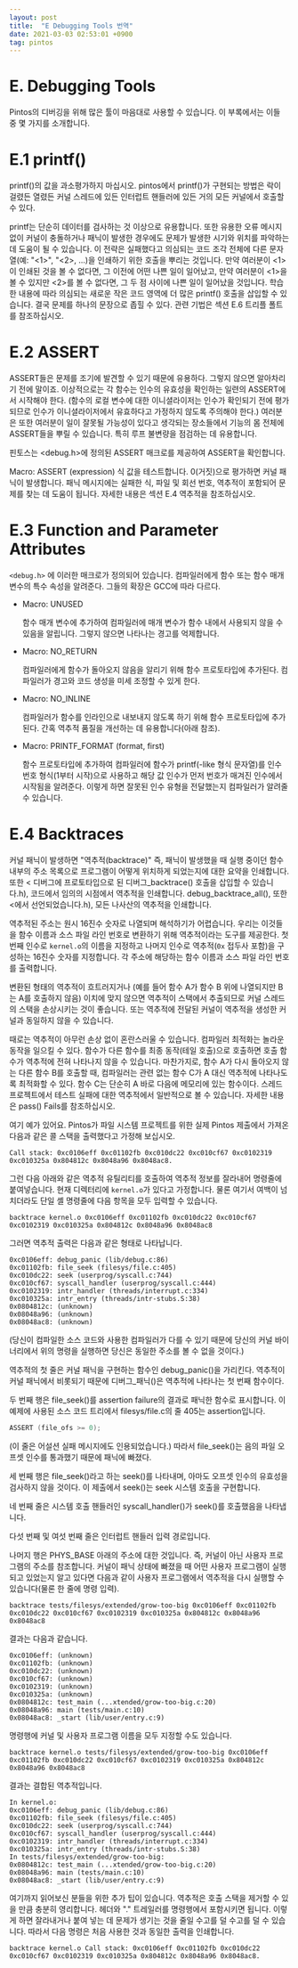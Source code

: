 ```yaml
---
layout: post
title:  "E Debugging Tools 번역"
date: 2021-03-03 02:53:01 +0900
tag: pintos
---
```



# E. Debugging Tools

Pintos의 디버깅을 위해 많은 툴이 마음대로 사용할 수 있습니다. 이 부록에서는 이들 중 몇 가지를 소개합니다.


# E.1 printf()
printf()의 값을 과소평가하지 마십시오. pintos에서 printf()가 구현되는 방법은 락이 걸렸든 열렸든 커널 스레드에 있든 인터럽트 핸들러에 있든 거의 모든 커널에서 호출할 수 있다.

printf는 단순히 데이터를 검사하는 것 이상으로 유용합니다. 또한 유용한 오류 메시지 없이 커널이 충돌하거나 패닉이 발생한 경우에도 문제가 발생한 시기와 위치를 파악하는 데 도움이 될 수 있습니다. 이 전략은 실패했다고 의심되는 코드 조각 전체에 다른 문자열(예: "<1>", "<2>, ...)을 인쇄하기 위한 호출을 뿌리는 것입니다. 만약 여러분이 <1>이 인쇄된 것을 볼 수 없다면, 그 이전에 어떤 나쁜 일이 일어났고, 만약 여러분이 <1>을 볼 수 있지만 <2>를 볼 수 없다면, 그 두 점 사이에 나쁜 일이 일어났을 것입니다. 학습한 내용에 따라 의심되는 새로운 작은 코드 영역에 더 많은 printf() 호출을 삽입할 수 있습니다. 결국 문제를 하나의 문장으로 좁힐 수 있다. 관련 기법은 섹션 E.6 트리플 폴트를 참조하십시오.

# E.2 ASSERT

ASSERT들은 문제를 조기에 발견할 수 있기 때문에 유용하다. 그렇지 않으면 알아차리기 전에 말이죠. 이상적으로는 각 함수는 인수의 유효성을 확인하는 일련의 ASSERT에서 시작해야 한다. (함수의 로컬 변수에 대한 이니셜라이저는 인수가 확인되기 전에 평가되므로 인수가 이니셜라이저에서 유효하다고 가정하지 않도록 주의해야 한다.) 여러분은 또한 여러분이 일이 잘못될 가능성이 있다고 생각되는 장소들에서 기능의 몸 전체에 ASSERT들을 뿌릴 수 있습니다. 특히 루프 불변량을 점검하는 데 유용합니다.

핀토스는 <debug.h>에 정의된 ASSERT 매크로를 제공하여 ASSERT을 확인합니다.


Macro: ASSERT (expression)
식 값을 테스트합니다. 0(거짓)으로 평가하면 커널 패닉이 발생합니다. 패닉 메시지에는 실패한 식, 파일 및 회선 번호, 역추적이 포함되어 문제를 찾는 데 도움이 됩니다. 자세한 내용은 섹션 E.4 역추적을 참조하십시오.

# E.3 Function and Parameter Attributes

`<debug.h>` 에 이러한 매크로가 정의되어 있습니다.  컴파일러에게 함수 또는 함수 매개변수의 특수 속성을 알려준다. 그들의 확장은 GCC에 따라 다르다.

- Macro: UNUSED

    함수 매개 변수에 추가하여 컴파일러에 매개 변수가 함수 내에서 사용되지 않을 수 있음을 알립니다. 그렇지 않으면 나타나는 경고를 억제합니다.
- Macro: NO_RETURN

    컴파일러에게 함수가 돌아오지 않음을 알리기 위해 함수 프로토타입에 추가된다. 컴파일러가 경고와 코드 생성을 미세 조정할 수 있게 한다.
- Macro: NO_INLINE

    컴파일러가 함수를 인라인으로 내보내지 않도록 하기 위해 함수 프로토타입에 추가된다. 간혹 역추적 품질을 개선하는 데 유용합니다(아래 참조).
- Macro: PRINTF_FORMAT (format, first)

    함수 프로토타입에 추가하여 컴파일러에 함수가 printf(-like 형식 문자열)를 인수 번호 형식(1부터 시작)으로 사용하고 해당 값 인수가 먼저 번호가 매겨진 인수에서 시작됨을 알려준다. 이렇게 하면 잘못된 인수 유형을 전달했는지 컴파일러가 알려줄 수 있습니다.

# E.4 Backtraces

커널 패닉이 발생하면 "역추적(backtrace)" 즉, 패닉이 발생했을 때 실행 중이던 함수 내부의 주소 목록으로 프로그램이 어떻게 위치하게 되었는지에 대한 요약을 인쇄합니다. 또한 < 디버그에 프로토타입으로 된 디버그_backtrace() 호출을 삽입할 수 있습니다.h), 코드에서 임의의 시점에서 역추적을 인쇄합니다. debug_backtrace_all(), 또한 <에서 선언되었습니다.h), 모든 나사산의 역추적을 인쇄합니다.

역추적된 주소는 원시 16진수 숫자로 나열되며 해석하기가 어렵습니다. 우리는 이것들을 함수 이름과 소스 파일 라인 번호로 변환하기 위해 역추적이라는 도구를 제공한다. 첫 번째 인수로 `kernel.o`의 이름을 지정하고 나머지 인수로 역추적(`0x` 접두사 포함)을 구성하는 16진수 숫자를 지정합니다. 각 주소에 해당하는 함수 이름과 소스 파일 라인 번호를 출력합니다.

변환된 형태의 역추적이 흐트러지거나 (예를 들어 함수 A가 함수 B 위에 나열되지만 B는 A를 호출하지 않음) 이치에 맞지 않으면 역추적이 스택에서 추출되므로 커널 스레드의 스택을 손상시키는 것이 좋습니다. 또는 역추적에 전달된 커널이 역추적을 생성한 커널과 동일하지 않을 수 있습니다.

때로는 역추적이 아무런 손상 없이 혼란스러울 수 있습니다. 컴파일러 최적화는 놀라운 동작을 일으킬 수 있다. 함수가 다른 함수를 최종 동작(테일 호출)으로 호출하면 호출 함수가 역추적에 전혀 나타나지 않을 수 있습니다. 마찬가지로, 함수 A가 다시 돌아오지 않는 다른 함수 B를 호출할 때, 컴파일러는 관련 없는 함수 C가 A 대신 역추적에 나타나도록 최적화할 수 있다. 함수 C는 단순히 A 바로 다음에 메모리에 있는 함수이다. 스레드 프로젝트에서 테스트 실패에 대한 역추적에서 일반적으로 볼 수 있습니다. 자세한 내용은  pass() Fails를 참조하십시오.


여기 예가 있어요. Pintos가 파일 시스템 프로젝트를 위한 실제 Pintos 제출에서 가져온 다음과 같은 콜 스택을 출력했다고 가정해 보십시오.

```
Call stack: 0xc0106eff 0xc01102fb 0xc010dc22 0xc010cf67 0xc0102319
0xc010325a 0x804812c 0x8048a96 0x8048ac8.
```

그런 다음 아래와 같은 역추적 유틸리티를 호출하여 역추적 정보를 잘라내어 명령줄에 붙여넣습니다. 현재 디렉터리에 `kernel.o`가 있다고 가정합니다. 물론 여기서 여백이 넘치더라도 단일 셸 명령줄에 다음 항목을 모두 입력할 수 있습니다.

```
backtrace kernel.o 0xc0106eff 0xc01102fb 0xc010dc22 0xc010cf67 
0xc0102319 0xc010325a 0x804812c 0x8048a96 0x8048ac8
```

그러면 역추적 출력은 다음과 같은 형태로 나타납니다.

```
0xc0106eff: debug_panic (lib/debug.c:86)
0xc01102fb: file_seek (filesys/file.c:405)
0xc010dc22: seek (userprog/syscall.c:744)
0xc010cf67: syscall_handler (userprog/syscall.c:444)
0xc0102319: intr_handler (threads/interrupt.c:334)
0xc010325a: intr_entry (threads/intr-stubs.S:38)
0x0804812c: (unknown)
0x08048a96: (unknown)
0x08048ac8: (unknown)
```

(당신이 컴파일한 소스 코드와 사용한 컴파일러가 다를 수 있기 때문에 당신의 커널 바이너리에서 위의 명령을 실행하면 당신은 동일한 주소를 볼 수 없을 것이다.)

역추적의 첫 줄은 커널 패닉을 구현하는 함수인 debug_panic()을 가리킨다. 역추적이 커널 패닉에서 비롯되기 때문에 디버그_패닉()은 역추적에 나타나는 첫 번째 함수이다.

두 번째 행은 file_seek()를 assertion failure의 결과로 패닉한 함수로 표시합니다. 이 예제에 사용된 소스 코드 트리에서 filesys/file.c의 줄 405는 assertion입니다.

```c
ASSERT (file_ofs >= 0);
```

(이 줄은 어설션 실패 메시지에도 인용되었습니다.) 따라서 file_seek()는 음의 파일 오프셋 인수를 통과했기 때문에 패닉에 빠졌다.

세 번째 행은 file_seek()라고 하는 seek()를 나타내며, 아마도 오프셋 인수의 유효성을 검사하지 않을 것이다. 이 제출에서 seek()는 seek 시스템 호출을 구현합니다.

네 번째 줄은 시스템 호출 핸들러인 syscall_handler()가 seek()를 호출했음을 나타냅니다.

다섯 번째 및 여섯 번째 줄은 인터럽트 핸들러 입력 경로입니다.

나머지 행은 PHYS_BASE 아래의 주소에 대한 것입니다. 즉, 커널이 아닌 사용자 프로그램의 주소를 참조합니다. 커널이 패닉 상태에 빠졌을 때 어떤 사용자 프로그램이 실행되고 있었는지 알고 있다면 다음과 같이 사용자 프로그램에서 역추적을 다시 실행할 수 있습니다(물론 한 줄에 명령 입력).

```
backtrace tests/filesys/extended/grow-too-big 0xc0106eff 0xc01102fb
0xc010dc22 0xc010cf67 0xc0102319 0xc010325a 0x804812c 0x8048a96
0x8048ac8
```
결과는 다음과 같습니다.


```
0xc0106eff: (unknown)
0xc01102fb: (unknown)
0xc010dc22: (unknown)
0xc010cf67: (unknown)
0xc0102319: (unknown)
0xc010325a: (unknown)
0x0804812c: test_main (...xtended/grow-too-big.c:20)
0x08048a96: main (tests/main.c:10)
0x08048ac8: _start (lib/user/entry.c:9)
```

명령행에 커널 및 사용자 프로그램 이름을 모두 지정할 수도 있습니다.

```
backtrace kernel.o tests/filesys/extended/grow-too-big 0xc0106eff
0xc01102fb 0xc010dc22 0xc010cf67 0xc0102319 0xc010325a 0x804812c
0x8048a96 0x8048ac8
```

결과는 결합된 역추적입니다.

```
In kernel.o:
0xc0106eff: debug_panic (lib/debug.c:86)
0xc01102fb: file_seek (filesys/file.c:405)
0xc010dc22: seek (userprog/syscall.c:744)
0xc010cf67: syscall_handler (userprog/syscall.c:444)
0xc0102319: intr_handler (threads/interrupt.c:334)
0xc010325a: intr_entry (threads/intr-stubs.S:38)
In tests/filesys/extended/grow-too-big:
0x0804812c: test_main (...xtended/grow-too-big.c:20)
0x08048a96: main (tests/main.c:10)
0x08048ac8: _start (lib/user/entry.c:9)
```

여기까지 읽어보신 분들을 위한 추가 팁이 있습니다. 역추적은 호출 스택을 제거할 수 있을 만큼 충분히 영리합니다. 헤더와 "." 트레일러를 명령행에서 포함시키면 됩니다. 이렇게 하면 잘라내거나 붙여 넣는 데 문제가 생기는 것을 줄일 수고를 덜 수고를 덜 수 있습니다. 따라서 다음 명령은 처음 사용한 것과 동일한 출력을 인쇄합니다.

```
backtrace kernel.o Call stack: 0xc0106eff 0xc01102fb 0xc010dc22
0xc010cf67 0xc0102319 0xc010325a 0x804812c 0x8048a96 0x8048ac8.
```






